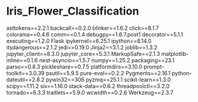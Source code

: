 # Iris_Flower_Classification
asttokens==2.2.1
backcall==0.2.0
blinker==1.6.2
click==8.1.7
colorama==0.4.6
comm==0.1.4
debugpy==1.6.7.post1
decorator==5.1.1
executing==1.2.0
Flask
ipykernel==6.25.1
ipython==8.14.0
itsdangerous==2.1.2
jedi==0.19.0
Jinja2==3.1.2
joblib==1.3.2
jupyter_client==8.3.0
jupyter_core==5.3.1
MarkupSafe==2.1.3
matplotlib-inline==0.1.6
nest-asyncio==1.5.7
numpy==1.25.2
packaging==23.1
parso==0.8.3
pickleshare==0.7.5
platformdirs==3.10.0
prompt-toolkit==3.0.39
psutil==5.9.5
pure-eval==0.2.2
Pygments==2.16.1
python-dateutil==2.8.2
pywin32==306
pyzmq==25.1.1
scikit-learn==1.3.0
scipy==1.11.2
six==1.16.0
stack-data==0.6.2
threadpoolctl==3.2.0
tornado==6.3.3
traitlets==5.9.0
wcwidth==0.2.6
Werkzeug==2.3.7
